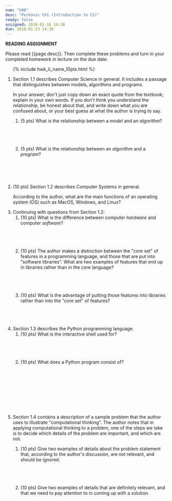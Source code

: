 ```yaml
---
num: "h00"
desc: "Perkovic Ch1 (Introduction to CS)"
ready: false
assigned: 2018-01-16 14:30
due: 2018-01-23 14:30
---
```


<b>READING ASSIGNMENT</b>

Please read {{page.desc}}. Then complete these problems and turn in your completed homework in lecture on the due date.

<ol>

{% include hwk_li_name_10pts.html %}

<li>Section 1.1 describes Computer Science in general.  It includes
a passage that distinguishes between models, algorithms and programs.

In your answer, don't just copy down an exact quote from the textbook;
explain in your own words.  If you don't think you understand the relationship,
be honest about that, and write down what you are confused about, or your best guess at what the author is trying to say.


<ol>
<li style="padding-bottom:5em;">(5 pts) What is the relationship between a <em>model</em> and an
<em>algorithm</em>?
</li>
<li style="padding-bottom:5em;">(5 pts) What is the relationship between an <em>algorithm</em> and a <em>program</em>?
</li>
</ol>

</li>

<li><p>(10 pts) Section 1.2 describes Computer Systems in general.

According to the author, what are the main functions of an operating system (OS) such as MacOS, Windows, and Linux? </p>

<div class="pagebreak">
</div>

</li>

<li>Continuing with questions from Section 1.2:

<ol>

<li style="padding-bottom:5em;">(10 pts) What is the difference between computer <em>hardware</em> and computer <em>software</em>?</li>

<li style="padding-bottom:5em;">(10 pts) The author makes a distinction between the "core set" of features in a programming language, and those
that are put into "software libraries".   What are two examples of features that end up in libraries rather than in the
core language?</li>

<li style="padding-bottom:5em;">(10 pts) What is the advantage of putting those features into libraries rather than into the "core set" of features?</li>

</ol>

</li>


<li style="padding-bottom:5em;">Section 1.3 describes the Python programming language.

<ol>
<li style="padding-bottom:5em;">(10 pts) What is the interactive shell used for?
</li>
<li style="padding-bottom:5em;">(10 pts) What does a Python program consist of?
</li>
</ol>

</li>


<li style="padding-bottom:5em;"><p>Section 1.4 contains a description of a sample problem that the author uses to illustrate "computational thinking".  The author notes that in applying computational thinking to a problem, one of the steps we take is to decide which
details of the problem are important, and which are not.
</p>

<ol> 
<li style="padding-bottom:5em;">(10 pts) Give two examples of details about the problem statement that, according to the author's discussion, are not relevant, and should be ignored.
</li>
<li style="padding-bottom:5em;">(10 pts) Give two examples of details that are definitely relevant, and that we need to pay attention to in coming up with a solution.
</li>
</ol>

</li>





</ol>